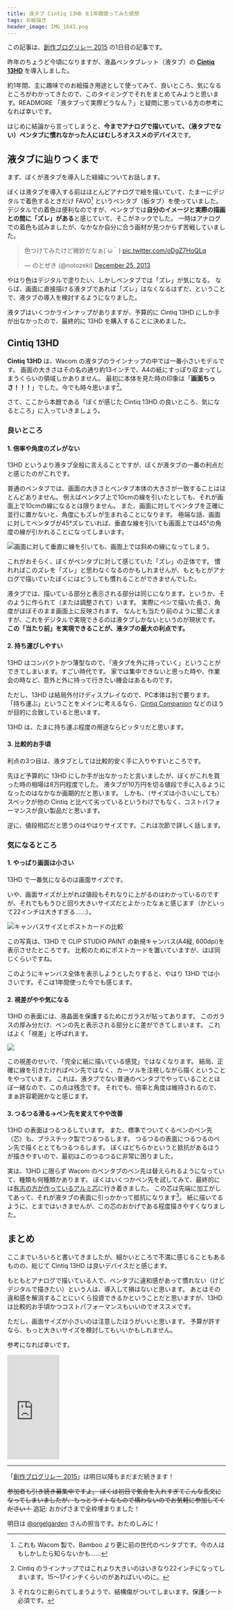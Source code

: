 ```yaml
---
title: 液タブ Cintiq 13HD を1年間使ってみた感想
tags: お絵描き
header_image: IMG_1643.png
---
```


<div class="panel panel-info">
  <div class="panel-body">
    <span class="fa fa-info-circle"></span> この記事は、<a href="http://www.adventar.org/calendars/1294">創作ブログリレー 2015</a> の1日目の記事です。
  </div>
</div>

昨年のちょうど今頃になりますが、液晶ペンタブレット（液タブ）の [**Cintiq 13HD**](http://www.wacom.com/ja-jp/products/pen-displays/cintiq-13-hd) を導入しました。

約1年間、主に趣味でのお絵描き用途として使ってみて、良いところ、気になるところがわかってきたので、このタイミングでそれをまとめてみようと思います。READMORE
「液タブって実際どうなん？」と疑問に思っている方の参考になれば幸いです。

はじめに結論から言ってしまうと、**今までアナログで描いていて、（液タブでない）ペンタブに慣れなかった人にはむしろオススメのデバイス**です。


## 液タブに辿りつくまで

まず、ぼくが液タブを導入した経緯についてお話します。

ぼくは液タブを導入する前はほとんどアナログで絵を描いていて、たまーにデジタルで着色するときだけ FAVO[^1] というペンタブ（板タブ）を使っていました。
デジタルでの着色は便利なのですが、ペンタブでは**自分のイメージと実際の描画との間に「ズレ」がある**と感じていて、そこがネックでした。
一時はアナログでの着色も試みましたが、なかなか自分に合う画材が見つからず苦戦していました。

<p>
<blockquote class="twitter-tweet" lang="en"><p lang="ja" dir="ltr">色つけてみたけど微妙だなぁ(´ω｀) <a href="http://t.co/oDgZ7HoQLq">pic.twitter.com/oDgZ7HoQLq</a></p>&mdash; のとぜき (@notozeki) <a href="https://twitter.com/notozeki/status/415846834041389057">December 25, 2013</a></blockquote>
<script async src="//platform.twitter.com/widgets.js" charset="utf-8"></script>
</p>

やはり色はデジタルで塗りたい、しかしペンタブでは「ズレ」が気になる。
ならば、画面に直接描ける液タブであれば「ズレ」はなくなるはずだ、ということで、液タブの導入を検討するようになりました。

液タブはいくつかラインナップがありますが、予算的に Cintiq 13HD にしか手が出なかったので、最終的に 13HD を購入することに決めました。


## Cintiq 13HD

**Cintiq 13HD** は、Wacom の液タブのラインナップの中では一番小さいモデルです。
画面の大きさはその名の通り約13インチで、A4の紙にすっぽり収まってしまうくらいの領域しかありません。
最初に本体を見た時の印象は「**画面ちっさ！！！**」でした。今でも時々思います[^2]。

さて、ここから本題である「ぼくが感じた Cintiq 13HD の良いところ、気になるところ」に入っていきましょう。

### 良いところ

#### 1. 倍率や角度のズレがない

13HD というより液タブ全般に言えることですが、ぼくが液タブの一番の利点だと感じたのがこれです。

普通のペンタブでは、画面の大きさとペンタブ本体の大きさが一致することはほとんどありません。
例えばペンタブ上で10cmの線を引いたとしても、それが画面上で10cmの線になるとは限りません。
また、画面に対してペンタブを正確に並行に置かないと、角度にもズレが生まれることになります。
極端な話、画面に対してペンタブが45°ズレていれば、垂直な線を引いても画面上では45°の角度の線が引かれることになってしまいます。

![画面に対して垂直に線を引いても、画面上では斜めの線になってしまう。](201512121350.png)

これがおそらく、ぼくがペンタブに対して感じていた「ズレ」の正体です。
慣れればこのズレを「ズレ」と思わなくなるのかもしれませんが、もともとがアナログで描いていたぼくにはどうしても慣れることができませんでした。

液タブでは、描いている部分と表示される部分は同じになります。というか、そのように作られて（または調整されて）います。
実際にペンで描いた長さ、角度がほぼそのまま画面上に反映されます。
なんとも当たり前のように聞こえますが、これをデジタルで実現できるのは液タブしかないというのが現状です。
**この「当たり前」を実現できることが、液タブの最大の利点です。**


#### 2. 持ち運びしやすい

13HD はコンパクトかつ薄型なので、「液タブを外に持っていく」ということができてしまいます。すごい時代です。
家では集中できないと思った時や、作業会の時など、意外と外に持って行きたい機会はあるものです。

ただし、13HD は結局外付けディスプレイなので、PC本体は別で要ります。
「持ち運ぶ」ということをメインに考えるなら、[Cintiq Companion](http://www.wacom.com/ja-jp/products/pen-displays/cintiq-companion-2) などのほうが目的に合致していると思います。

13HD は、たまに持ち運ぶ程度の用途ならピッタリだと思います。


#### 3. 比較的お手頃

利点の3つ目は、液タブとしては比較的安く手に入りやすいところです。

先ほど予算的に 13HD にしか手が出なかったと言いましたが、ぼくがこれを買った時の相場は8万円程度でした。
液タブが10万円を切る値段で手に入るようになったのはなかなか画期的だと思います。
しかも、（サイズは小さいにしても）スペックが他の Cintiq と比べて劣っているというわけでもなく、コストパフォーマンスが良い製品だと思います。

逆に、値段相応だと思うのはやはりサイズです。これは次節で詳しく話します。


### 気になるところ

#### 1. やっぱり画面は小さい

13HD で一番気になるのは画面サイズです。

いや、画面サイズが上がれば値段もそれなりに上がるのはわかっているのですが、それでももうひと回り大きいサイズだとよかったなぁと感じます（かといって22インチは大きすぎる……）。

![キャンバスサイズとポストカードの比較](IMG_0195.png)

この写真は、13HD で CLIP STUDIO PAINT の新規キャンバス(A4縦, 600dpi)を表示させたところです。
比較のためにポストカードを置いていますが、ほぼ同じくらいですね。

このようにキャンバス全体を表示しようとしたりすると、やはり 13HD では小さいです。そこは1年間使った今でも感じます。


#### 2. 視差がやや気になる

13HD の表面には、液晶面を保護するためにガラスが貼ってあります。
このガラスの厚み分だけ、ペンの先と表示される部分とに差ができてしまいます。
これはよく「視差」と呼ばれます。

![](sisa.gif)

この視差のせいで、「完全に紙に描いている感覚」ではなくなります。
結局、正確に線を引きたければペン先ではなく、カーソルを注視しながら描くということをやっています。
これは、液タブでない普通のペンタブでやっていることとほぼ一緒なので、この点は残念です。
それでも、倍率と角度は維持されるので、まぁ許容範囲かなと感じます。


#### 3. つるつる滑る→ペン先を変えてやや改善

13HD の表面はつるつるしています。
また、標準でついてくるペンのペン先（芯）も、プラスチック製でつるつるします。
つるつるの表面につるつるのペン先で描くととてもつるつるします。
ぼくはどちらかというと抵抗があるほうが描きやすいので、最初はこのつるつるに非常に困りました。

実は、13HD に限らず Wacom のペンタブのペン先は替えられるようになっていて、種類も何種類かあります。
ぼくはいくつかペン先を試してみて、最終的には[有志の方が作っているアルミ芯](http://d.hatena.ne.jp/ddd23/20120930/1348977953)に行き着きました。
この芯は先端に加工がしてあって、それが液タブの表面に引っかかって抵抗になります[^3]。
紙に描いてるように、とまではいきませんが、この芯のおかげである程度描きやすくなりました。

## まとめ

ここまでいろいろと書いてきましたが、細かいところで不満に感じることもあるものの、総じて Cintiq 13HD は良いデバイスだと感じます。

もともとアナログで描いている人で、ペンタブに違和感があって慣れない（けどデジタルで描きたい）という人は、導入して損はないと思います。
あとはその違和感を解消することにいくら投資できるかということだと思いますが、13HD は比較的お手頃かつコストパフォーマンスもいいのでオススメです。

ただし、画面サイズが小さいのは注意したほうがいいと思います。
予算が許すなら、もっと大きいサイズを検討してもいいかもしれません。

参考になれば幸いです。

<iframe src="http://rcm-fe.amazon-adsystem.com/e/cm?lt1=_blank&bc1=cccccc&IS2=1&bg1=FFFFFF&fc1=000000&lc1=0000FF&t=notozeki-22&o=9&p=8&l=as1&m=amazon&f=ifr&ref=qf_sp_asin_til&asins=B0116O4YGE" style="width:120px;height:240px;" scrolling="no" marginwidth="0" marginheight="0" frameborder="0"></iframe>

<hr>

「[創作ブログリレー 2015](http://www.adventar.org/calendars/1294)」は明日以降もまだまだ続きます！

~~参加者も引き続き募集中ですよ。
ぼくは初日で気合を入れすぎてこんな長文になってしまいましたが、もっとライトなもので構わないのでお気軽に参加してください！~~
追記: おかげさまで全枠埋まりました！

明日は [@orgelgarden](https://twitter.com/orgelgarden) さんの担当です。おたのしみに！


[^1]: これも Wacom 製で、Bamboo より更に前の世代のペンタブです。今の人はもしかしたら知らないかも……
[^2]: Cintiq のラインナップではこれより大きいのはいきなり22インチになってしまいます。15〜17インチくらいのがあればいいのに。
[^3]: それなりに削られてしまうようで、結構傷がついてしまいます。保護シート必須です。
